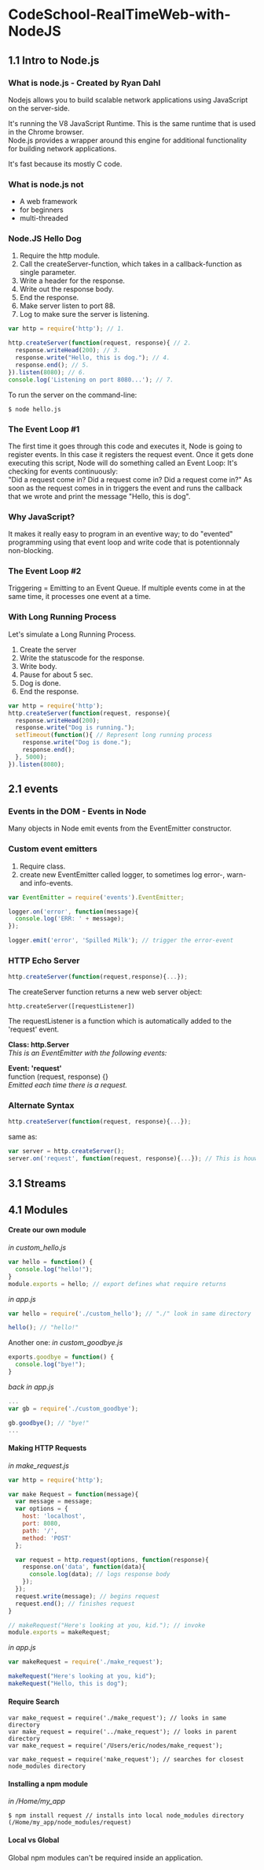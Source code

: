 # CodeSchool-RealTimeWeb-with-NodeJS

## 1.1 Intro to Node.js

### What is node.js - Created by Ryan Dahl
Nodejs allows you to build scalable network applications using JavaScript on the server-side.

It's running the V8 JavaScript Runtime. This is the same runtime that is used in the Chrome browser.  
Node.js provides a wrapper around this engine for additional functionality for building network applications.

It's fast because its mostly C code.

### What is node.js not
- A web framework
- for beginners
- multi-threaded

### Node.JS Hello Dog

1. Require the http module.
2. Call the createServer-function, which takes in a callback-function as single parameter.
3. Write a header for the response.
4. Write out the response body.
5. End the response.
6. Make server listen to port 88.
7. Log to make sure the server is listening.

```js
var http = require('http'); // 1.

http.createServer(function(request, response){ // 2.
  response.writeHead(200); // 3.
  response.write("Hello, this is dog."); // 4.
  response.end(); // 5.
}).listen(8080); // 6.
console.log('Listening on port 8080...'); // 7.
```

To run the server on the command-line:
```
$ node hello.js
```

### The Event Loop #1
The first time it goes through this code and executes it, Node is going to register events. In this case it registers the request event. Once it gets done executing this script, Node will do something called an Event Loop:
It's checking for events continuously:  
"Did a request come in? Did a request come in? Did a request come in?"
As soon as the request comes in in triggers the event and runs the callback that we wrote and print the message "Hello, this is dog".

### Why JavaScript?
It makes it really easy to program in an eventive way; to do "evented" programming using that event loop and write code that is potentionnaly non-blocking.

### The Event Loop #2
Triggering = Emitting
to an Event Queue. If multiple events come in at the same time, it processes one event at a time.

### With Long Running Process
Let's simulate a Long Running Process.
1. Create the server
2. Write the statuscode for the response.
3. Write body.
4. Pause for about 5 sec.
5. Dog is done.
6. End the response.

```js
var http = require('http');
http.createServer(function(request, response){
  response.writeHead(200);
  response.write("Dog is running.");
  setTimeout(function(){ // Represent long running process
    response.write("Dog is done.");
    response.end();
  }, 5000);
}).listen(8080);
```

## 2.1 events

### Events in the DOM - Events in Node

Many objects in Node emit events from the EventEmitter constructor.

### Custom event emitters

1. Require class.
2. create new EventEmitter called logger, to sometimes log error-, warn- and info-events.

```js
var EventEmitter = require('events').EventEmitter;

logger.on('error', function(message){
  console.log('ERR: ' + message);
});

logger.emit('error', 'Spilled Milk'); // trigger the error-event
```

### HTTP Echo Server
```js
http.createServer(function(request,response){...});
```

The createServer function returns a new web server object:
```
http.createServer([requestListener])
```
The requestListener is a function which is automatically added to the 'request' event.

**Class: http.Server**  
*This is an EventEmitter with the following events:*

**Event: 'request'**  
  function (request, response) {}  
*Emitted each time there is a request.*

### Alternate Syntax
```js
http.createServer(function(request, response){...});
```
same as:
```js
var server = http.createServer();
server.on('request', function(request, response){...}); // This is houw we add event listeners
```

## 3.1 Streams

## 4.1 Modules
#### Create our own module
*in custom_hello.js*
```js
var hello = function() {
  console.log("hello!");
}
module.exports = hello; // export defines what require returns
```
*in app.js*
```js
var hello = require('./custom_hello'); // "./" look in same directory

hello(); // "hello!"
```
Another one:
*in custom_goodbye.js*
```js
exports.goodbye = function() {
  console.log("bye!");
}
```
*back in app.js*
```js
...
var gb = require('./custom_goodbye');

gb.goodbye(); // "bye!"
...
```

#### Making HTTP Requests
*in make_request.js*
```js
var http = require('http');

var make Request = function(message){
  var message = message;
  var options = {
    host: 'localhost',
    port: 8080,
    path: '/',
    method: 'POST'
  };

  var request = http.request(options, function(response){
    response.on('data', function(data){
      console.log(data); // logs response body
    });
  });
  request.write(message); // begins request
  request.end(); // finishes request
}

// makeRequest("Here's looking at you, kid."); // invoke
module.exports = makeRequest;
```
*in app.js*
```js
var makeRequest = require('./make_request');

makeRequest("Here's looking at you, kid");
makeRequest("Hello, this is dog");
```

#### Require Search
```
var make_request = require('./make_request'); // looks in same directory
var make_request = require('../make_request'); // looks in parent directory
var make_request = require('/Users/eric/nodes/make_request');

var make_request = require('make_request'); // searches for closest node_modules directory
```

#### Installing a npm module
*in /Home/my_app*
```
$ npm install request // installs into local node_modules directory (/Home/my_app/node_modules/request)
```

#### Local vs Global
Global npm modules can't be required inside an application.
